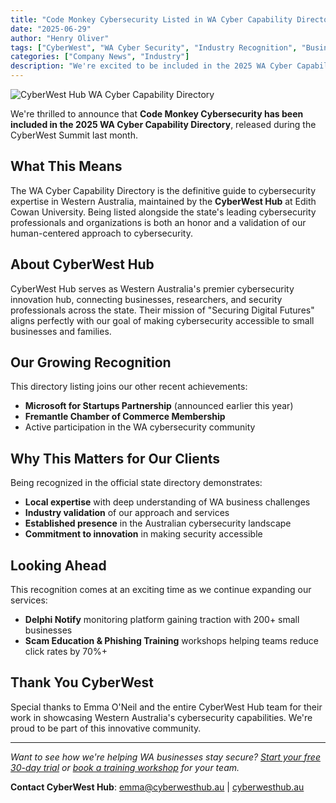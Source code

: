 ```yaml
---
title: "Code Monkey Cybersecurity Listed in WA Cyber Capability Directory"
date: "2025-06-29"
author: "Henry Oliver"
tags: ["CyberWest", "WA Cyber Security", "Industry Recognition", "Business News"]
categories: ["Company News", "Industry"]
description: "We're excited to be included in the 2025 WA Cyber Capability Directory, showcasing Western Australia's cybersecurity expertise and innovation."
---
```


![CyberWest Hub WA Cyber Capability Directory](/images/cyberwest-directory-feature.jpg)

We're thrilled to announce that **Code Monkey Cybersecurity has been included in the 2025 WA Cyber Capability Directory**, released during the CyberWest Summit last month.

## What This Means

The WA Cyber Capability Directory is the definitive guide to cybersecurity expertise in Western Australia, maintained by the **CyberWest Hub** at Edith Cowan University. Being listed alongside the state's leading cybersecurity professionals and organizations is both an honor and a validation of our human-centered approach to cybersecurity.

## About CyberWest Hub

CyberWest Hub serves as Western Australia's premier cybersecurity innovation hub, connecting businesses, researchers, and security professionals across the state. Their mission of "Securing Digital Futures" aligns perfectly with our goal of making  cybersecurity accessible to small businesses and families.

## Our Growing Recognition

This directory listing joins our other recent achievements:
- **Microsoft for Startups Partnership** (announced earlier this year)
- **Fremantle Chamber of Commerce Membership**
- Active participation in the WA cybersecurity community

## Why This Matters for Our Clients

Being recognized in the official state directory demonstrates:
- **Local expertise** with deep understanding of WA business challenges
- **Industry validation** of our approach and services
- **Established presence** in the Australian cybersecurity landscape
- **Commitment to innovation** in making security accessible

## Looking Ahead

This recognition comes at an exciting time as we continue expanding our services:
- **Delphi Notify** monitoring platform gaining traction with 200+ small businesses
- **Scam Education & Phishing Training** workshops helping teams reduce click rates by 70%+

## Thank You CyberWest

Special thanks to Emma O'Neil and the entire CyberWest Hub team for their work in showcasing Western Australia's cybersecurity capabilities. We're proud to be part of this innovative community.

---

*Want to see how we're helping WA businesses stay secure? [Start your free 30-day trial](/offerings/delphi/sign-up/) or [book a training workshop](/offerings/phishing-simulation/training/) for your team.*

**Contact CyberWest Hub**: emma@cyberwesthub.au | [cyberwesthub.au](https://cyberwesthub.au)